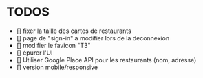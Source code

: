 # TODOS

- [] fixer la taille des cartes de restaurants
- [] page de "sign-in" a modifier lors de la deconnexion
- [] modifier le favicon "T3"
- [] épurer l'UI
- [] Utiliser Google Place API pour les restaurants (nom, adresse)
- [] version mobile/responsive
